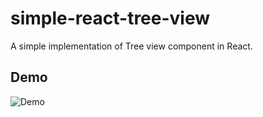 # simple-react-tree-view

A simple implementation of Tree view component in React.

## Demo

![Demo](https://i.ibb.co/SXkwWcP/simple-tree-demo.gif)

